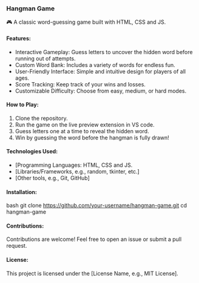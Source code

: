 
### Hangman Game  
🎮 A classic word-guessing game built with HTML, CSS and JS. 

#### Features:  
- Interactive Gameplay: Guess letters to uncover the hidden word before running out of attempts.  
- Custom Word Bank: Includes a variety of words for endless fun.  
- User-Friendly Interface: Simple and intuitive design for players of all ages.  
- Score Tracking: Keep track of your wins and losses.  
- Customizable Difficulty: Choose from easy, medium, or hard modes.  

#### How to Play:  
1. Clone the repository.  
2. Run the game on the live preview extension in VS code.  
3. Guess letters one at a time to reveal the hidden word.  
4. Win by guessing the word before the hangman is fully drawn!  

#### Technologies Used:  
- [Programming Languages: HTML, CSS and JS. 
- [Libraries/Frameworks, e.g., random, tkinter, etc.]  
- [Other tools, e.g., Git, GitHub]  

#### Installation:  
bash
git clone https://github.com/your-username/hangman-game.git
cd hangman-game


#### Contributions:  
Contributions are welcome! Feel free to open an issue or submit a pull request.  

#### License:  
This project is licensed under the [License Name, e.g., MIT License].  




